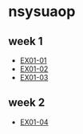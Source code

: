 # nsysuaop
## week 1
- [EX01-01](EX01_01_加法器.ipynb)
- [EX01-02](EX01_02_BMI_計算.ipynb)
- [EX01-03](EX01_03_Rock_Paper_Scissors.ipynb)
## week 2
- [EX01-04](EX01_04_終極密碼.ipynb)

